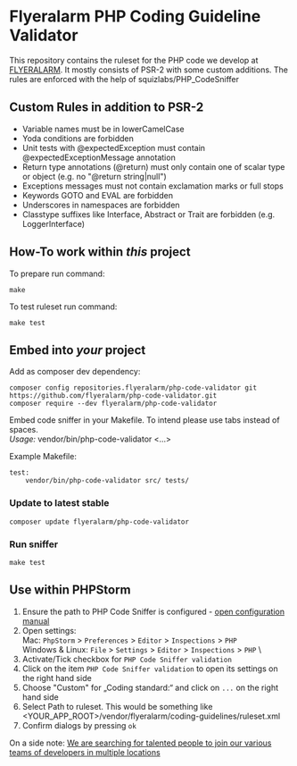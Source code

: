 # Flyeralarm PHP Coding Guideline Validator


This repository contains the ruleset for the PHP code we develop at [FLYERALARM](https://flyeralarm.com). 
It mostly consists of PSR-2 with some custom additions. The rules are enforced with the help of squizlabs/PHP_CodeSniffer


## Custom Rules in addition to PSR-2

* Variable names must be in lowerCamelCase
* Yoda conditions are forbidden
* Unit tests with @expectedException must contain @expectedExceptionMessage annotation
* Return type annotations (@return) must only contain one of scalar type or object (e.g. no "@return string|null")
* Exceptions messages must not contain exclamation marks or full stops
* Keywords GOTO and EVAL are forbidden
* Underscores in namespaces are forbidden
* Classtype suffixes like Interface, Abstract or Trait are forbidden (e.g. LoggerInterface)


## How-To work within *this* project
To prepare run command:
```
make
```

To test ruleset run command:
```
make test
```


## Embed into *your* project

Add as composer dev dependency:
```
composer config repositories.flyeralarm/php-code-validator git https://github.com/flyeralarm/php-code-validator.git
composer require --dev flyeralarm/php-code-validator
```

Embed code sniffer in your Makefile. To intend please use tabs instead of spaces. \
_Usage:_ vendor/bin/php-code-validator <folder-to-test-one> <folder-to-test-two> <...>

Example Makefile:
```
test:
	vendor/bin/php-code-validator src/ tests/
```


### Update to latest stable

```
composer update flyeralarm/php-code-validator
```


### Run sniffer
```
make test
```


## Use within PHPStorm
1) Ensure the path to PHP Code Sniffer is configured - [open configuration manual](https://confluence.jetbrains.com/display/PhpStorm/PHP+Code+Sniffer+in+PhpStorm#PHPCodeSnifferinPhpStorm-1.1.SpecifyingthepathtoPHPCodeSniffer) 
2) Open settings: \
   Mac: `PhpStorm` > `Preferences` > `Editor` > `Inspections` > `PHP` \
   Windows & Linux: `File` > `Settings` > `Editor` > `Inspections` > `PHP` \
3) Activate/Tick checkbox for `PHP Code Sniffer validation`
4) Click on the item `PHP Code Sniffer validation` to open its settings on the right hand side
5) Choose "Custom" for „Coding standard:“ and click on `...` on the right hand side
6) Select Path to ruleset. This would be something like <YOUR_APP_ROOT>/vendor/flyeralarm/coding-guidelines/ruleset.xml
7) Confirm dialogs by pressing `ok`


On a side note: [We are searching for talented people to join our various teams of developers in multiple locations](https://karriere.flyeralarm.com/jobs)
